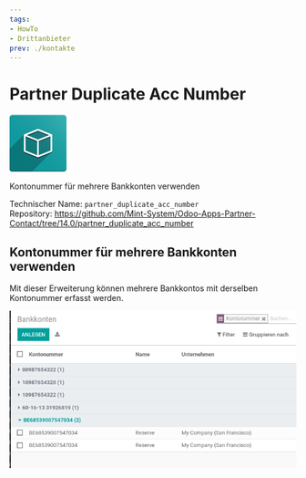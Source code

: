 ```yaml
---
tags:
- HowTo
- Drittanbieter
prev: ./kontakte
---
```

# Partner Duplicate Acc Number
![](assets/icon_oms_box.png)

Kontonummer für mehrere Bankkonten verwenden

Technischer Name: `partner_duplicate_acc_number`\
Repository: <https://github.com/Mint-System/Odoo-Apps-Partner-Contact/tree/14.0/partner_duplicate_acc_number>

## Kontonummer für mehrere Bankkonten verwenden

Mit dieser Erweiterung können mehrere Bankkontos mit derselben Kontonummer erfasst werden. 

![](assets/Partner%20Duplicate%20Acc%20Number.png)